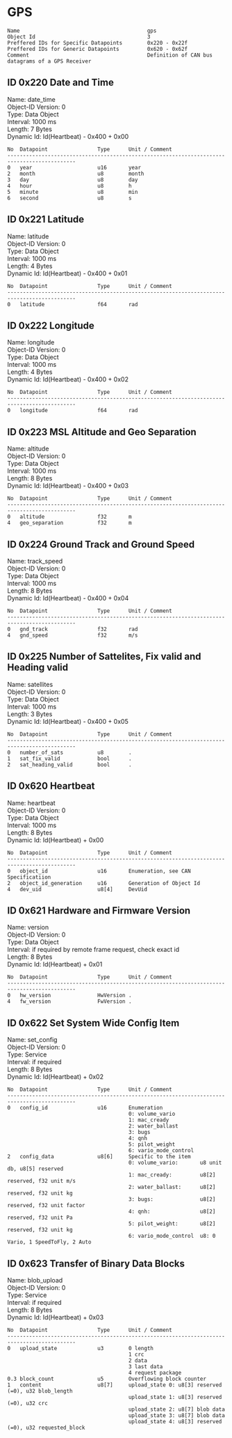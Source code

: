 GPS
===

    Name                                         gps                                
    Object Id                                    3                                  
    Preffered IDs for Specific Datapoints        0x220 - 0x22f                      
    Preffered IDs for Generic Datapoints         0x620 - 0x62f                      
    Comment                                      Definition of CAN bus datagrams of a GPS Receiver

ID 0x220 Date and Time
---
Name: date_time  
Object-ID Version: 0  
Type: Data Object  
Interval: 1000 ms  
Length: 7 Bytes  
Dynamic Id: Id(Heartbeat) - 0x400 + 0x00

    No  Datapoint                Type      Unit / Comment                               
    --------------------------------------------------------------------------------------------
    0   year                     u16       year                                         
    2   month                    u8        month                                        
    3   day                      u8        day                                          
    4   hour                     u8        h                                            
    5   minute                   u8        min                                          
    6   second                   u8        s                                            

ID 0x221 Latitude
---
Name: latitude  
Object-ID Version: 0  
Type: Data Object  
Interval: 1000 ms  
Length: 4 Bytes  
Dynamic Id: Id(Heartbeat) - 0x400 + 0x01

    No  Datapoint                Type      Unit / Comment                               
    --------------------------------------------------------------------------------------------
    0   latitude                 f64       rad                                          

ID 0x222 Longitude
---
Name: longitude  
Object-ID Version: 0  
Type: Data Object  
Interval: 1000 ms  
Length: 4 Bytes  
Dynamic Id: Id(Heartbeat) - 0x400 + 0x02

    No  Datapoint                Type      Unit / Comment                               
    --------------------------------------------------------------------------------------------
    0   longitude                f64       rad                                          

ID 0x223 MSL Altitude and Geo Separation
---
Name: altitude  
Object-ID Version: 0  
Type: Data Object  
Interval: 1000 ms  
Length: 8 Bytes  
Dynamic Id: Id(Heartbeat) - 0x400 + 0x03

    No  Datapoint                Type      Unit / Comment                               
    --------------------------------------------------------------------------------------------
    0   altitude                 f32       m                                            
    4   geo_separation           f32       m                                            

ID 0x224 Ground Track and Ground Speed
---
Name: track_speed  
Object-ID Version: 0  
Type: Data Object  
Interval: 1000 ms  
Length: 8 Bytes  
Dynamic Id: Id(Heartbeat) - 0x400 + 0x04

    No  Datapoint                Type      Unit / Comment                               
    --------------------------------------------------------------------------------------------
    0   gnd_track                f32       rad                                          
    4   gnd_speed                f32       m/s                                          

ID 0x225 Number of Sattelites, Fix valid and Heading valid
---
Name: satellites  
Object-ID Version: 0  
Type: Data Object  
Interval: 1000 ms  
Length: 3 Bytes  
Dynamic Id: Id(Heartbeat) - 0x400 + 0x05

    No  Datapoint                Type      Unit / Comment                               
    --------------------------------------------------------------------------------------------
    0   number_of_sats           u8        .                                            
    1   sat_fix_valid            bool      .                                            
    2   sat_heading_valid        bool      .                                            

ID 0x620 Heartbeat
---
Name: heartbeat  
Object-ID Version: 0  
Type: Data Object  
Interval: 1000 ms  
Length: 8 Bytes  
Dynamic Id: Id(Heartbeat) + 0x00

    No  Datapoint                Type      Unit / Comment                               
    --------------------------------------------------------------------------------------------
    0   object_id                u16       Enumeration, see CAN Specificatiion          
    2   object_id_generation     u16       Generation of Object Id                      
    4   dev_uid                  u8[4]     DevUid                                       

ID 0x621 Hardware and Firmware Version
---
Name: version  
Object-ID Version: 0  
Type: Data Object  
Interval: if required by remote frame request, check exact id  
Length: 8 Bytes  
Dynamic Id: Id(Heartbeat) + 0x01

    No  Datapoint                Type      Unit / Comment                               
    --------------------------------------------------------------------------------------------
    0   hw_version               HwVersion .                                            
    4   fw_version               FwVersion .                                            

ID 0x622 Set System Wide Config Item
---
Name: set_config  
Object-ID Version: 0  
Type: Service  
Interval: if required  
Length: 8 Bytes  
Dynamic Id: Id(Heartbeat) + 0x02

    No  Datapoint                Type      Unit / Comment                               
    --------------------------------------------------------------------------------------------
    0   config_id                u16       Enumeration                                  
                                           0: volume_vario                              
                                           1: mac_cready                                
                                           2: water_ballast                             
                                           3: bugs                                      
                                           4: qnh                                       
                                           5: pilot_weight                              
                                           6: vario_mode_control                        
    2   config_data              u8[6]     Specific to the item                         
                                           0: volume_vario:       u8 unit db, u8[5] reserved
                                           1: mac_cready:         u8[2] reserved, f32 unit m/s
                                           2: water_ballast:      u8[2] reserved, f32 unit kg
                                           3: bugs:               u8[2] reserved, f32 unit factor
                                           4: qnh:                u8[2] reserved, f32 unit Pa
                                           5: pilot_weight:       u8[2] reserved, f32 unit kg
                                           6: vario_mode_control  u8: 0 Vario, 1 SpeedToFly, 2 Auto

ID 0x623 Transfer of Binary Data Blocks
---
Name: blob_upload  
Object-ID Version: 0  
Type: Service  
Interval: if required  
Length: 8 Bytes  
Dynamic Id: Id(Heartbeat) + 0x03

    No  Datapoint                Type      Unit / Comment                               
    --------------------------------------------------------------------------------------------
    0   upload_state             u3        0 length                                     
                                           1 crc                                        
                                           2 data                                       
                                           3 last data                                  
                                           4 request package                            
    0.3 block_count              u5        Overflowing block counter                    
    1   content                  u8[7]     upload_state 0: u8[3] reserved (=0), u32 blob_length
                                           upload_state 1: u8[3] reserved (=0), u32 crc 
                                           upload_state 2: u8[7] blob data              
                                           upload_state 3: u8[7] blob data              
                                           upload_state 4: u8[3] reserved (=0), u32 requested_block

